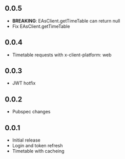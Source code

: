 ## 0.0.5

- **BREAKING**: EAsClient.getTimeTable can return null
- Fix EAsClient.getTimeTable

## 0.0.4

- Timetable requests with x-client-platform: web

## 0.0.3

- JWT hotfix

## 0.0.2

- Pubspec changes

## 0.0.1

- Initial release
- Login and token refresh
- Timetable with cacheing

